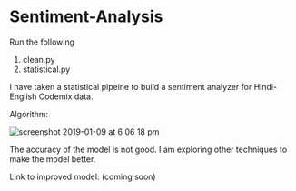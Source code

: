 # Sentiment-Analysis

Run the following

1. clean.py
2. statistical.py

I have taken a statistical pipeine to build a sentiment analyzer for Hindi-English Codemix data.


Algorithm:

![screenshot 2019-01-09 at 6 06 18 pm](https://user-images.githubusercontent.com/17769945/50899856-5bf53a00-1439-11e9-92de-074584b8b8c2.png)


The accuracy of the model is not good. I am exploring other techniques to make the model better.

Link to improved model: (coming soon)
